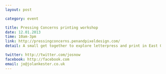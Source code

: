 ```yaml
---
layout: post

category: event

title: Pressing Concerns printing workshop
date: 12.01.2013
time: 10am-3pm
link: http://pressingconcerns.penandpixeldesign.com/
detail: A small get together to explore letterpress and print in East Oxford.

twitter: http://twitter.com/josnow
facebook: http://facebook.com
email: jo@jolankester.co.uk
---
```

